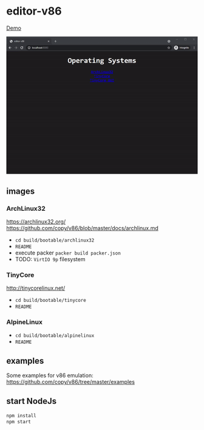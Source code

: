 # editor-v86

[Demo](https://editor-v86.glitch.me/)  
  
![editor-v86](public/img/editor.gif "editor-v86")  
  
## images

### ArchLinux32

https://archlinux32.org/  
https://github.com/copy/v86/blob/master/docs/archlinux.md  
  
- `cd build/bootable/archlinux32`
- `README`
- execute packer `packer build packer.json`
- TODO: `VirtIO 9p` filesystem  

### TinyCore

http://tinycorelinux.net/  
  
- `cd build/bootable/tinycore`
- `README`

### AlpineLinux

- `cd build/bootable/alpinelinux`
- `README`

## examples

Some examples for v86 emulation:  
https://github.com/copy/v86/tree/master/examples  

## start NodeJs

```
npm install
npm start
```